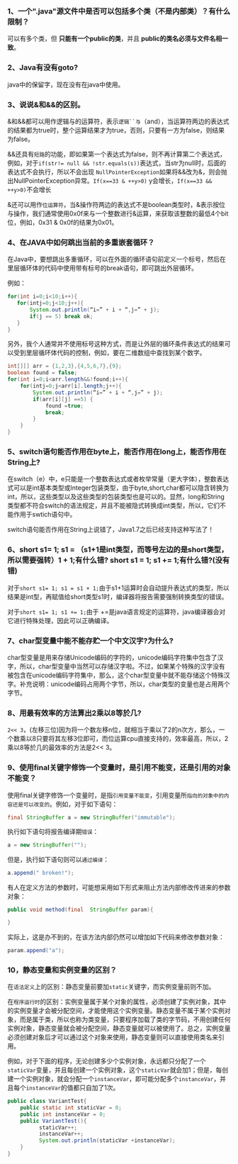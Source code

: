
### 1、一个".java"源文件中是否可以包括多个类（不是内部类）？有什么限制？

  可以有多个类，但 **只能有一个public的类**，并且 **public的类名必须与文件名相一致**。

### 2、Java有没有goto?

  java中的保留字，现在没有在java中使用。

### 3、说说&和&&的区别。

  &和&&都可以用作逻辑与的运算符，表示`逻辑``与`（and），当运算符两边的表达式的结果都为true时，整个运算结果才为true，否则，只要有一方为false，则结果为false。

  &&还具有`短路`的功能，即如果第一个表达式为false，则不再计算第二个表达式，例如，对于`if(str!= null && !str.equals(s))`表达式，当str为null时，后面的表达式不会执行，所以不会出现 `NullPointerException`如果将&&改为&，则会抛出NullPointerException异常。`If(x==33 & ++y>0)` y会增长，`If(x==33 && ++y>0)`不会增长

  &还可以用作`位运算符`，当&操作符两边的表达式不是boolean类型时，&表示按位与操作，我们通常使用0x0f来与一个整数进行&运算，来获取该整数的最低4个bit位，例如，0x31 & 0x0f的结果为0x01。

### 4、在JAVA中如何跳出当前的多重嵌套循环？

  在Java中，要想跳出多重循环，可以在外面的循环语句前定义一个标号，然后在里层循环体的代码中使用带有标号的break语句，即可跳出外层循环。

  例如：
  ``` java
  for(int i=0;i<10;i++){
     for(intj=0;j<10;j++){
         System.out.println(“i=” + i + “,j=” + j);
         if(j == 5) break ok;
     }
  }
  ```

  另外，我个人通常并不使用标号这种方式，而是让外层的循环条件表达式的结果可以受到里层循环体代码的控制，例如，要在二维数组中查找到某个数字。

  ```java
  int[][] arr = {1,2,3},{4,5,6,7},{9};
  boolean found = false;
  for(int i=0;i<arr.length&&!found;i++){
      for(intj=0;j<arr[i].length;j++){
          System.out.println(“i=” + i + “,j=” + j);
          if(arr[i][j] ==5) {
              found =true;
              break;
          }
      }
  }
  ```

### 5、switch语句能否作用在byte上，能否作用在long上，能否作用在String上?

  在switch（e）中，e只能是一个整数表达式或者枚举常量（更大字体），整数表达式可以是int基本类型或Integer包装类型，由于byte,short,char都可以隐含转换为int，所以，这些类型以及这些类型的包装类型也是可以的。显然，long和String类型都不符合switch的语法规定，并且不能被隐式转换成int类型，所以，它们不能作用于swtich语句中。

  switch语句能否作用在String上说错了，Java1.7之后已经支持这种写法了！

### 6、short s1= 1; s1 = （s1+1是int类型，而等号左边的是short类型，所以需要强转）1 + 1;有什么错? short s1 = 1; s1 += 1;有什么错?(没有错)

  对于`short s1= 1; s1 = s1 + 1;`由于s1+1运算时会自动提升表达式的类型，所以结果是int型，再赋值给short类型s1时，编译器将报告需要强制转换类型的错误。

  对于`short s1= 1; s1 += 1;`由于 +=是java语言规定的运算符，java编译器会对它进行特殊处理，因此可以正确编译。

### 7、char型变量中能不能存贮一个中文汉字?为什么?

  char型变量是用来存储Unicode编码的字符的，unicode编码字符集中包含了汉字，所以，char型变量中当然可以存储汉字啦。不过，如果某个特殊的汉字没有被包含在unicode编码字符集中，那么，这个char型变量中就不能存储这个特殊汉字。补充说明：unicode编码占用两个字节，所以，char类型的变量也是占用两个字节。

### 8、用最有效率的方法算出2乘以8等於几?

  `2<< 3`，(左移三位)因为将一个数左移n位，就相当于乘以了2的n次方，那么，一个数乘以8只要将其左移3位即可，而位运算cpu直接支持的，效率最高，所以，2乘以8等於几的最效率的方法是2<< 3。

### 9、使用final关键字修饰一个变量时，是引用不能变，还是引用的对象不能变？

  使用final关键字修饰一个变量时，是指`引用变量不能变`，引用变量所`指向的对象中的内容还是可以改变的`。例如，对于如下语句：
  ``` java
  final StringBuffer a = new StringBuffer("immutable");
  ```
  执行如下语句将报告编译期`错误`：
  ``` java
  a = new StringBuffer("");
  ```
  但是，执行如下语句则可以`通过编译`：
  ``` java
  a.append(" broken!");
  ```
  有人在定义方法的参数时，可能想采用如下形式来阻止方法内部修改传进来的参数对象：
  ``` java
  public void method(final  StringBuffer param){

  }
  ```
  实际上，这是办不到的，在该方法内部仍然可以增加如下代码来修改参数对象：
  ``` java
  param.append("a");
  ```

### 10，静态变量和实例变量的区别？

  在`语法定义`上的区别：静态变量前要加`static`关键字，而实例变量前则不加。

  在`程序运行时`的区别：实例变量属于某个对象的属性，必须创建了实例对象，其中的实例变量才会被分配空间，才能使用这个实例变量。静态变量不属于某个实例对象，而是属于类，所以也称为类变量，只要程序加载了类的字节码，不用创建任何实例对象，静态变量就会被分配空间，静态变量就可以被使用了。总之，实例变量必须创建对象后才可以通过这个对象来使用，静态变量则可以直接使用类名来引用。

  例如，对于下面的程序，无论创建多少个实例对象，永远都只分配了一个`staticVar`变量，并且每创建一个实例对象，这个`staticVar`就会加1；但是，每创建一个实例对象，就会分配一个`instanceVar`，即可能分配多个`instanceVar`，并且每个`instanceVar`的值都只自加了1次。
  ``` java
  public class VariantTest{
      public static int staticVar = 0;
      public int instanceVar = 0;
      public VariantTest(){
            staticVar++;
            instanceVar++;
            System.out.println(staticVar +instanceVar);
      }
  }
  ```

